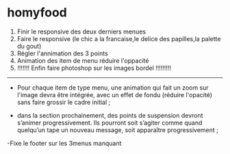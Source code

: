 # homyfood


1) Finir le responsive des deux derniers menues
2) Faire le responsive (le chic a la francaise,le delice des papilles,la palette du gout)
3) Régler l'annimation des 3 points
4) Animation des item de menu réduire l'oppacité
5) !!!!!!! Enfin faire photoshop sur les images bordel !!!!!!!!!


-----------------------------------------------------


- Pour chaque item de type menu, une animation qui fait un zoom sur l'image devra
être intégrée, avec un effet de fondu (réduire l'opacité) sans faire grossir le cadre
initial ;

- dans la section prochainement, des points de suspension devront s’animer
progressivement. Ils pourront soit s’agiter comme quand quelqu’un tape un
nouveau message, soit apparaître progressivement ;

-Fixe le footer sur les 3menus manquant


